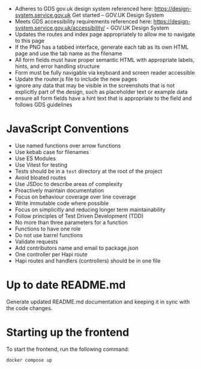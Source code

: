 
- Adheres to GDS gov.uk design system referenced here: https://design-system.service.gov.uk Get started – GOV.UK Design System
- Meets GDS accessibility requirements referenced here: https://design-system.service.gov.uk/accessibility/ – GOV.UK Design System
- Updates the routes and index page appropriately to allow me to navigate to this page
- If the PNG has a tabbed interface, generate each tab as its own HTML page and use the tab name as the filename
- All form fields must have proper semantic HTML with appropriate labels, hints, and error handling structure
- Form must be fully navigable via keyboard and screen reader accessible
- Update the router.js file to include the new pages
- ignore any data that may be visible in the screenshots that is not explicitly part of the design, such as placeholder text or example data
- ensure all form fields have a hint text that is appropriate to the field and follows GDS guidelines

# JavaScript Conventions

- Use named functions over arrow functions
- Use kebab case for filenames
- Use ES Modules
- Use Vitest for testing
- Tests should be in a `test` directory at the root of the project
- Avoid bloated routes
- Use JSDoc to describe areas of complexity
- Proactively maintain documentation
- Focus on behaviour coverage over line coverage
- Write immutable code where possible
- Focus on simplicitly and reducing longer term maintainability
- Follow principles of Test Driven Development (TDD)
- No more than three parameters for a function
- Functions to have one role
- Do not use barrel functions
- Validate requests
- Add contributors name and email to package.json
- One controller per Hapi route
- Hapi routes and handlers (controllers) should be in one file

# Up to date README.md

Generate updated README.md documentation and keeping it in sync with the code changes.

# Starting up the frontend
To start the frontend, run the following command:
```bash
docker compose up
```
